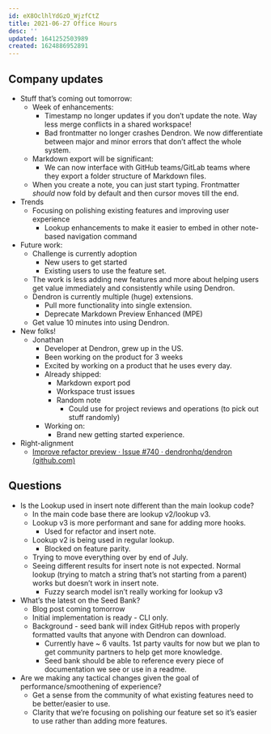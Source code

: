 ```yaml
---
id: eX8OclhlYdGzO_WjzfCtZ
title: 2021-06-27 Office Hours
desc: ''
updated: 1641252503989
created: 1624886952891
---
```


## Company updates

-   Stuff that’s coming out tomorrow:
    -   Week of enhancements:
        -   Timestamp no longer updates if you don’t update the note. Way less merge conflicts in a shared workspace!
        -   Bad frontmatter no longer crashes Dendron. We now differentiate between major and minor errors that don’t affect the whole system.
    -   Markdown export will be significant:
        -   We can now interface with GitHub teams/GitLab teams where they export a folder structure of Markdown files.
    -   When you create a note, you can just start typing. Frontmatter _should_ now fold by default and then cursor moves till the end.
-   Trends
    -   Focusing on polishing existing features and improving user experience
        -   Lookup enhancements to make it easier to embed in other note-based navigation command
-   Future work:
    -   Challenge is currently adoption
        -   New users to get started
        -   Existing users to use the feature set.
    -   The work is less adding new features and more about helping users get value immediately and consistently while using Dendron.
    -   Dendron is currently multiple (huge) extensions.
        -   Pull more functionality into single extension.
        -   Deprecate Markdown Preview Enhanced (MPE)
    -   Get value 10 minutes into using Dendron.
-   New folks!
    -   Jonathan
        -   Developer at Dendron, grew up in the US.
        -   Been working on the product for 3 weeks
        -   Excited by working on a product that he uses every day.
        -   Already shipped:
            -   Markdown export pod
            -   Workspace trust issues
            -   Random note
                -   Could use for project reviews and operations (to pick out stuff randomly)
        -   Working on:
            -   Brand new getting started experience.
-   Right-alignment
    -   [Improve refactor preview · Issue #740 · dendronhq/dendron (github.com)](https://github.com/dendronhq/dendron/issues/740)

## Questions

-   Is the Lookup used in insert note different than the main lookup code?
    -   In the main code base there are lookup v2/lookup v3.
    -   Lookup v3 is more performant and sane for adding more hooks.
        -   Used for refactor and insert note.
    -   Lookup v2 is being used in regular lookup.
        -   Blocked on feature parity.
    -   Trying to move everything over by end of July.
    -   Seeing different results for insert note is not expected. Normal lookup (trying to match a string that’s not starting from a parent) works but doesn’t work in insert note.
        -   Fuzzy search model isn’t really working for lookup v3
-   What’s the latest on the Seed Bank?
    -   Blog post coming tomorrow
    -   Initial implementation is ready - CLI only.
    -   Background - seed bank will index GitHub repos with properly formatted vaults that anyone with Dendron can download.
        -   Currently have ~ 6 vaults. 1st party vaults for now but we plan to get community partners to help get more knowledge.
        -   Seed bank should be able to reference every piece of documentation we see or use in a readme.
-   Are we making any tactical changes given the goal of performance/smoothening of experience?
    -   Get a sense from the community of what existing features need to be better/easier to use.
    -   Clarity that we’re focusing on polishing our feature set so it’s easier to use rather than adding more features.
